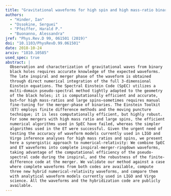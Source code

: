 ```yaml
---
title: "Gravitational waveforms for high spin and high mass-ratio binary black holes: A synergistic use of numerical-relativity codes"
authors:
  - "Hinder, Ian"
  - "Ossokine, Serguei"
  - "Pfeiffer, Harald P."
  - "Buonanno, Alessandra"
jref: "Phys.Rev.D 99, 061501 (2019)"
doi: "10.1103/PhysRevD.99.061501"
date: 2018-10-24
arxiv: "1810.10585"
used_spec: true
abstract: |
  Observation and characterization of gravitational waves from binary
  black holes requires accurate knowledge of the expected waveforms.
  The late inspiral and merger phase of the waveform is obtained
  through direct numerical integration of the full 3-dimensional
  Einstein equations. The Spectral Einstein Code (SpEC) utilizes a
  multi-domain pseudo-spectral method tightly adapted to the geometry
  of the black holes; it is computationally efficient and accurate,
  but—for high mass-ratios and large spins—sometimes requires manual
  fine-tuning for the merger-phase of binaries. The Einstein Toolkit
  (ET) employs finite difference methods and the moving puncture
  technique; it is less computationally efficient, but highly robust.
  For some mergers with high mass ratio and large spins, the efficient
  numerical algorithms used in SpEC have failed, whereas the simpler
  algorithms used in the ET were successful. Given the urgent need of
  testing the accuracy of waveform models currently used in LIGO and
  Virgo inference analyses for high mass ratios and spins, we present
  here a synergistic approach to numerical-relativity: We combine SpEC
  and ET waveforms into complete inspiral-merger-ringdown waveforms,
  taking advantage of the computational efficiency of the pseudo-
  spectral code during the inspiral, and the robustness of the finite-
  difference code at the merger. We validate our method against a case
  where complete waveforms from both codes are available, compute
  three new hybrid numerical-relativity waveforms, and compare them
  with analytical waveform models currently used in LIGO and Virgo
  science. All the waveforms and the hybridization code are publicly
  available.
---
```

